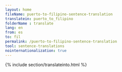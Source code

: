 ```yaml
---
layout: home
fileName: puerto-to-filipino-sentence-translation
translatein: puerto_to_filipino
folderName : translate
lang: en
from: es
to: fil
permalink: /puerto-to-filipino-sentence-translation
tool: sentence-translations
nointernationalization: true
---
```

{% include section/translateinto.html %}
